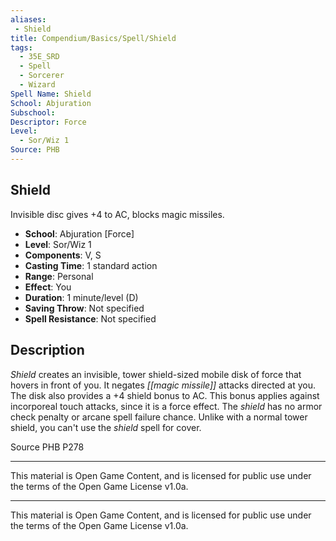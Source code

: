 ```yaml
---
aliases:
 - Shield  
title: Compendium/Basics/Spell/Shield  
tags:  
  - 35E_SRD  
  - Spell  
  - Sorcerer  
  - Wizard  
Spell Name: Shield  
School: Abjuration  
Subschool:  
Descriptor: Force  
Level:  
  - Sor/Wiz 1  
Source: PHB  
---
```


## Shield

Invisible disc gives +4 to AC, blocks magic missiles.

- **School**: Abjuration [Force]  
- **Level**: Sor/Wiz 1  
- **Components**: V, S  
- **Casting Time**: 1 standard action  
- **Range**: Personal  
- **Effect**: You  
- **Duration**: 1 minute/level (D)  
- **Saving Throw**: Not specified  
- **Spell Resistance**: Not specified  

## Description

*Shield* creates an invisible, tower shield-sized mobile disk of force that hovers in front of you. It negates *[[magic missile]]* attacks directed at you. The disk also provides a +4 shield bonus to AC. This bonus applies against incorporeal touch attacks, since it is a force effect. The *shield* has no armor check penalty or arcane spell failure chance. Unlike with a normal tower shield, you can't use the *shield* spell for cover.



Source PHB P278

---

This material is Open Game Content, and is licensed for public use under  
the terms of the Open Game License v1.0a.

---

This material is Open Game Content, and is licensed for public use under the terms of the Open Game License v1.0a.
